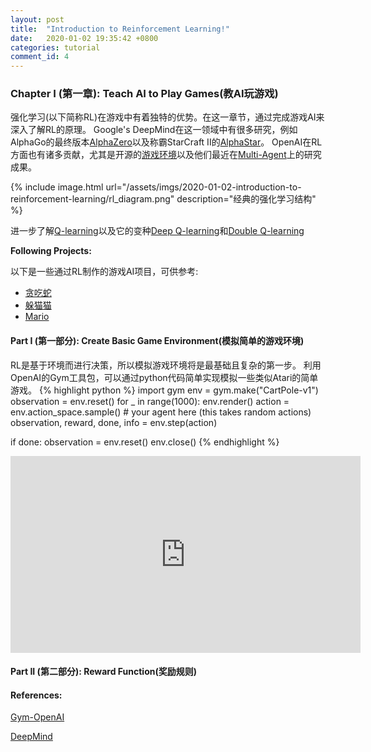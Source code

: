 ```yaml
---
layout: post
title:  "Introduction to Reinforcement Learning!"
date:   2020-01-02 19:35:42 +0800
categories: tutorial
comment_id: 4
---
```


### Chapter I (第一章): Teach AI to Play Games(教AI玩游戏)
强化学习(以下简称RL)在游戏中有着独特的优势。在这一章节，通过完成游戏AI来深入了解RL的原理。
Google's DeepMind在这一领域中有很多研究，例如AlphaGo的最终版本[AlphaZero][alpha-zero]以及称霸StarCraft II的[AlphaStar][alpha-star]。
OpenAI在RL方面也有诸多贡献，尤其是开源的[游戏环境][openai-env]以及他们最近在[Multi-Agent][openai-multi-agent-paper]上的研究成果。

{% include image.html url="/assets/imgs/2020-01-02-introduction-to-reinforcement-learning/rl_diagram.png" description="经典的强化学习结构" %}

进一步了解[Q-learning][q-learning]以及它的变种[Deep Q-learning][deep-ql]和[Double Q-learning][double-ql]

**Following Projects:**

以下是一些通过RL制作的游戏AI项目，可供参考:

- [贪吃蛇][snake-ga]
- [躲猫猫][hide-and-seek]
- [Mario][mario]

#### Part I (第一部分): Create Basic Game Environment(模拟简单的游戏环境)
RL是基于环境而进行决策，所以模拟游戏环境将是最基础且复杂的第一步。
利用OpenAI的Gym工具包，可以通过python代码简单实现模拟一些类似Atari的简单游戏。
{% highlight python %}
import gym
env = gym.make("CartPole-v1")
observation = env.reset()
for _ in range(1000):
  env.render()
  action = env.action_space.sample() # your agent here (this takes random actions)
  observation, reward, done, info = env.step(action)

  if done:
    observation = env.reset()
env.close()
{% endhighlight %}
<iframe width="560" height="315" src="https://www.youtube.com/embed/J7E6_my3CHk" frameborder="0" allow="accelerometer; autoplay; encrypted-media; gyroscope; picture-in-picture" allowfullscreen></iframe>

#### Part II (第二部分): Reward Function(奖励规则)

#### References:

[Gym-OpenAI][gym]

[DeepMind][deepmind]


[gym]: https://gym.openai.com/
[deepmind]: https://deepmind.com/blog
[q-learning]: https://en.wikipedia.org/wiki/Q-learning
[deep-ql]: https://arxiv.org/pdf/1704.03732.pdf
[double-ql]: https://papers.nips.cc/paper/3964-double-q-learning.pdf
[snake-ga]: https://github.com/maurock/snake-ga
[hide-and-seek]: https://openai.com/blog/emergent-tool-use/
[mario]: http://pastebin.com/ZZmSNaHX
[openai-env]: https://gym.openai.com/
[openai-multi-agent-paper]: https://arxiv.org/pdf/1909.07528.pdf
[alpha-zero]: https://deepmind.com/blog/article/alphazero-shedding-new-light-grand-games-chess-shogi-and-go
[alpha-star]: https://deepmind.com/blog/announcements/deepmind-and-blizzard-open-starcraft-ii-ai-research-environment

